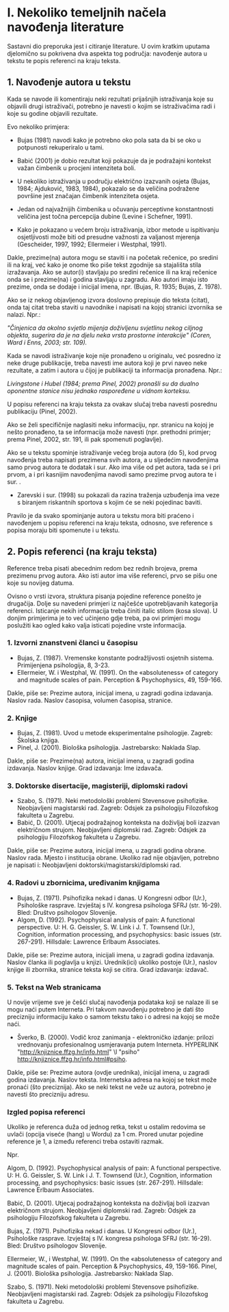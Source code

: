 # I. Nekoliko temeljnih načela navođenja literature


Sastavni dio preporuka jest i citiranje literature. U ovim kratkim uputama djelomično su pokrivena dva aspekta tog područja: navođenje autora u tekstu te popis referenci na kraju teksta.


## 1. Navođenje autora u tekstu

Kada se navode ili komentiraju neki rezultati prijašnjih istraživanja koje su objavili drugi istraživači, potrebno je navesti o kojim se istraživačima radi i koje su godine objavili rezultate.


Evo nekoliko primjera:

* Bujas (1981) navodi kako je potrebno oko pola sata da bi se oko u potpunosti rekuperiralo u tami.

* Babić (2001) je dobio rezultat koji pokazuje da je podražajni kontekst važan čimbenik u procjeni intenziteta boli.

* U nekoliko istraživanja u području električno izazvanih osjeta (Bujas, 1984; Ajduković, 1983, 1984), pokazalo se da veličina podražene površine jest značajan čimbenik intenziteta osjeta.

* Jedan od najvažnijih čimbenika u očuvanju perceptivne konstantnosti veličina jest točna percepcija dubine (Levine i Schefner, 1991).

* Kako je pokazano u većem broju istraživanja, izbor metode u ispitivanju osjetljivosti može biti od presudne važnosti za valjanost mjerenja (Gescheider, 1997, 1992; Ellermeier i Westphal, 1991).

Dakle, prezime(na) autora mogu se staviti i na početak rečenice, po sredini ili na kraj, već kako je onome tko piše tekst zgodnije sa stajališta stila izražavanja. Ako se autor(i) stavljaju po sredini rečenice ili na kraj rečenice onda se i prezime(na) i godina stavljaju u zagradu.
Ako autori imaju isto prezime, onda se dodaje i inicijal imena, npr. (Bujas, R. 1935; Bujas, Z. 1978).


Ako se iz nekog objavljenog izvora doslovno prepisuje dio teksta (citat), onda taj citat treba staviti u navodnike i napisati na kojoj stranici izvornika se nalazi. Npr.:

*"Činjenica da okolno svjetlo mijenja doživljenu svjetlinu nekog ciljnog objekta, sugerira da je na djelu neka vrsta prostorne interakcije" (Coren, Ward i Enns, 2003; str. 109).*

Kada se navodi istraživanje koje nije pronađeno u originalu, već posredno iz neke druge publikacije, treba navesti ime autora koji je prvi naveo neke rezultate, a zatim i autora u čijoj je publikaciji ta informacija pronađena. Npr.:

*Livingstone i Hubel (1984; prema Pinel, 2002) pronašli su da dualno oponentne stanice nisu jednako raspoređene u vidnom korteksu.*

U popisu referenci na kraju teksta za ovakav slučaj treba navesti posrednu publikaciju (Pinel, 2002).

Ako se želi specifičnije naglasiti neku informaciju, npr. stranicu na kojoj je nešto pronađeno, ta se informacija može navesti (npr. prethodni primjer; prema Pinel, 2002, str. 191, ili pak spomenuti poglavlje).

Ako se u tekstu spominje istraživanje većeg broja autora (do 5), kod prvog navođenja treba napisati prezimena svih autora, a u sljedećim navođenjima samo prvog autora te dodatak i sur.  Ako ima više od pet autora, tada se i pri prvom, a i pri kasnijim navođenjima navodi samo prezime prvog autora te i sur.  .

* Zarevski i sur. (1998) su pokazali da razina traženja uzbuđenja ima veze s biranjem riskantnih sportova s 	kojim će se neki pojedinac baviti.


Pravilo je da svako spominjanje autora u tekstu mora biti praćeno i navođenjem u popisu referenci na kraju teksta, odnosno, sve reference s popisa moraju biti spomenute i u tekstu.


##	2. Popis referenci (na kraju teksta)

Reference treba pisati abecednim redom bez rednih brojeva, prema prezimenu prvog autora. Ako isti autor ima više referenci, prvo se pišu one koje su novijeg datuma.

Ovisno o vrsti izvora, struktura pisanja pojedine reference ponešto je drugačija. Dolje su navedeni primjeri iz najčešće upotrebljavanih kategorija referenci. Isticanje nekih informacija treba činiti italic stilom (kosa slova). U donjim primjerima je to već učinjeno gdje treba, pa ovi primjeri mogu poslužiti kao ogled kako valja isticati pojedine vrste informacija.


### 1. Izvorni znanstveni članci u časopisu

* Bujas, Z. (1987). Vremenske konstante podražljivosti osjetnih sistema. Primijenjena psihologija, 8, 3-23.
* Ellermeier, W. i Westphal, W. (1991). On the «absoluteness» of category and magnitude scales of pain. Perception & Psychophysics, 49, 159-166.

Dakle, piše se:
Prezime autora, inicijal imena, u zagradi godina izdavanja. Naslov rada. Naslov časopisa, volumen časopisa, stranice.


### 2. Knjige

* Bujas, Z. (1981). Uvod u metode eksperimentalne psihologije. Zagreb: Školska knjiga.
* Pinel, J. (2001). Biološka psihologija. Jastrebarsko: Naklada Slap.

Dakle, piše se:
Prezime(na) autora, inicijal imena, u zagradi godina izdavanja. Naslov knjige. Grad izdavanja: Ime izdavača.


### 3. Doktorske disertacije, magisteriji, diplomski radovi

* Szabo, S. (1971). Neki metodološki problemi Stevensove psihofizike. Neobjavljeni magistarski rad. Zagreb: Odsjek za psihologiju Filozofskog fakulteta u Zagrebu.
* Babić, D. (2001). Utjecaj podražajnog konteksta na doživljaj boli izazvan električnom strujom. Neobjavljeni diplomski rad. Zagreb: Odsjek za psihologiju Filozofskog fakulteta u Zagrebu.

Dakle, piše se:
Prezime autora, inicijal imena, u zagradi godina obrane. Naslov rada. Mjesto i institucija obrane. Ukoliko rad nije objavljen, potrebno je napisati i: Neobjavljeni doktorski/magistarski/diplomski rad.


### 4.  Radovi u zbornicima, uređivanim knjigama

* Bujas, Z. (1971). Psihofizika nekad i danas. U Kongresni odbor (Ur.), Psihološke rasprave. Izvještaj s IV. kongresa psihologa SFRJ (str. 16-29).  Bled: Društvo psihologov Slovenije.
* Algom, D. (1992). Psychophysical analysis of pain: A functional perspective. U: H. G. Geissler, S. W. Link i J. T. Townsend (Ur.), Cognition, information processing, and psychophysics: basic issues (str. 267-291). Hillsdale: Lawrence Erlbaum Associates.

Dakle, piše se:
Prezime autora, inicijali imena, u zagradi godina izdavanja. Naslov članka ili poglavlja u knjizi. Urednik(ici) ukoliko postoje (Ur.), naslov knjige ili zbornika, stranice teksta koji se citira. Grad izdavanja: izdavač.


###	5. Tekst na Web stranicama

U novije vrijeme sve je češći slučaj navođenja podataka koji se nalaze ili se mogu naći putem Interneta. Pri takvom navođenju potrebno je dati što precizniju informaciju kako o samom tekstu tako i o adresi na kojoj se može naći.

* Šverko, B. (2000). Vodič kroz zanimanja - elektroničko izdanje: prilozi vrednovanju profesionalnog usmjeravanja putem Interneta.  HYPERLINK "http://knjiznice.ffzg.hr/info.html" \l "psiho" http://knjiznice.ffzg.hr/info.html#psiho.

Dakle, piše se:
Prezime autora (ovdje urednika), inicijal imena, u zagradi godina izdavanja. Naslov teksta. Internetska adresa na kojoj se tekst može pronaći (što preciznija). Ako se neki tekst ne veže uz autora, potrebno je navesti što precizniju adresu.



### Izgled popisa referenci

Ukoliko je referenca duža od jednog retka, tekst u ostalim redovima se uvlači (opcija viseće (hang) u Wordu) za 1 cm. Prored unutar pojedine reference je 1, a između referenci treba ostaviti razmak.


Npr.

Algom, D. (1992). Psychophysical analysis of pain: A functional perspective. U: H. G. Geissler, S. W. Link i J. T. Townsend (Ur.), Cognition, information processing, and psychophysics: basic issues (str. 267-291). Hillsdale: Lawrence Erlbaum Associates.

Babić, D. (2001). Utjecaj podražajnog konteksta na doživljaj boli izazvan električnom strujom. Neobjavljeni diplomski rad. Zagreb: Odsjek za psihologiju Filozofskog fakulteta u Zagrebu.

Bujas, Z. (1971). Psihofizika nekad i danas. U Kongresni odbor (Ur.), Psihološke rasprave. Izvještaj s IV. kongresa psihologa SFRJ (str. 16-29).  Bled: Društvo psihologov Slovenije.

Ellermeier, W., i Westphal, W. (1991). On the «absoluteness» of category and magnitude scales of pain. Perception & Psychophysics, 49, 159-166.
Pinel, J. (2001). Biološka psihologija. Jastrebarsko: Naklada Slap.

Szabo, S. (1971). Neki metodološki problemi Stevensove psihofizike. Neobjavljeni magistarski rad. Zagreb: Odsjek za psihologiju Filozofskog fakulteta u Zagrebu.
